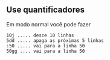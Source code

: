 Use quantificadores
-------------------

Em modo normal você pode fazer
```
10j ..... desce 10 linhas
5dd ..... apaga as próximas 5 linhas
:50 ..... vai para a linha 50
50gg .... vai para a linha 50
```
